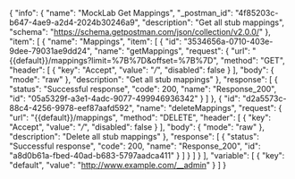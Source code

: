 {
  "info": {
    "name": "MockLab Get Mappings",
    "_postman_id": "4f85203c-b647-4ae9-a2d4-2024b30246a9",
    "description": "Get all stub mappings",
    "schema": "https://schema.getpostman.com/json/collection/v2.0.0/"
  },
  "item": [
    {
      "name": "Mappings",
      "item": [
        {
          "id": "3534656a-0710-403e-9dee-79031ae9dd24",
          "name": "getMappings",
          "request": {
            "url": "{{default}}/mappings?limit=%7B%7D&offset=%7B%7D",
            "method": "GET",
            "header": [
              {
                "key": "Accept",
                "value": "*/*",
                "disabled": false
              }
            ],
            "body": {
              "mode": "raw"
            },
            "description": "Get all stub mappings"
          },
          "response": [
            {
              "status": "Successful response",
              "code": 200,
              "name": "Response_200",
              "id": "05a5329f-a3e1-4adc-9077-499946936342"
            }
          ]
        },
        {
          "id": "d2a5573c-88c4-4256-9978-eef87aafd592",
          "name": "deleteMappings",
          "request": {
            "url": "{{default}}/mappings",
            "method": "DELETE",
            "header": [
              {
                "key": "Accept",
                "value": "*/*",
                "disabled": false
              }
            ],
            "body": {
              "mode": "raw"
            },
            "description": "Delete all stub mappings"
          },
          "response": [
            {
              "status": "Successful response",
              "code": 200,
              "name": "Response_200",
              "id": "a8d0b61a-fbed-40ad-b683-5797aadca411"
            }
          ]
        }
      ]
    }
  ],
  "variable": [
    {
      "key": "default",
      "value": "http://www.example.com/__admin"
    }
  ]
}